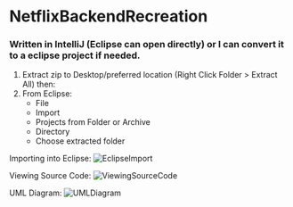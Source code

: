 # NetflixBackendRecreation
### Written in IntelliJ (Eclipse can open directly) or I can convert it to a eclipse project if needed.

1. Extract zip to Desktop/preferred location (Right Click Folder > Extract All) then:
2. From Eclipse:
    - File
    - Import
    - Projects from Folder or Archive
    - Directory
    - Choose extracted folder

Importing into Eclipse:
![EclipseImport](https://github.com/Trent-Menard/NetflixBackendRecreation/blob/master/Eclipse%20Import.png)

Viewing Source Code:
![ViewingSourceCode](https://github.com/Trent-Menard/NetflixBackendRecreation/blob/master/Viewing%20Source%20Code.png)

UML Diagram:
![UMLDiagram](https://github.com/Trent-Menard/NetflixBackendRecreation/blob/master/Project%201%20UML.png)